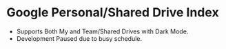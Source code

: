 # Google Personal/Shared Drive Index

* Supports Both My and Team/Shared Drives with Dark Mode.
* Development Paused due to busy schedule. 
